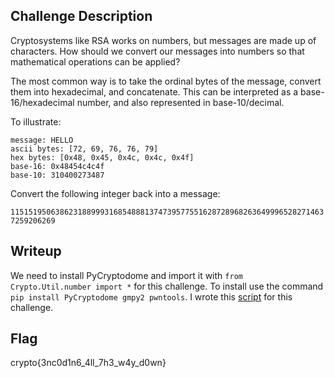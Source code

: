 ## Challenge Description
Cryptosystems like RSA works on numbers, but messages are made up of characters. How should we convert our messages into numbers so that mathematical operations can be applied?

The most common way is to take the ordinal bytes of the message, convert them into hexadecimal, and concatenate. This can be interpreted as a base-16/hexadecimal number, and also represented in base-10/decimal.

To illustrate:
```
message: HELLO
ascii bytes: [72, 69, 76, 76, 79]
hex bytes: [0x48, 0x45, 0x4c, 0x4c, 0x4f]
base-16: 0x48454c4c4f
base-10: 310400273487
```

Convert the following integer back into a message:

`11515195063862318899931685488813747395775516287289682636499965282714637259206269`

## Writeup
We need to install PyCryptodome and import it with `from Crypto.Util.number import *` for this challenge. To install use the command `pip install PyCryptodome gmpy2 pwntools`.
I wrote this [script](B2L.py) for this challenge.

## Flag
crypto{3nc0d1n6_4ll_7h3_w4y_d0wn}
